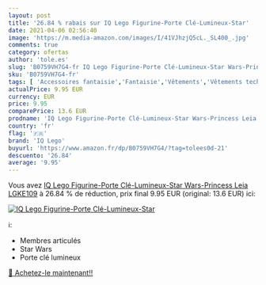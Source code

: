 ```yaml
---
layout: post
title: '26.84 % rabais sur IQ Lego Figurine-Porte Clé-Lumineux-Star'
date: 2021-04-06 02:56:40
image: 'https://m.media-amazon.com/images/I/41VJhzjQ5cL._SL400_.jpg'
comments: true
category: ofertas
author: 'tole.es'
slug: 'B0759VH7G4-fr IQ Lego Figurine-Porte Clé-Lumineux-Star Wars-Princess...'
sku: 'B0759VH7G4-fr'
tags: [ 'Accessoires fantaisie','Fantaisie','Vêtements','Vêtements techniques et spéciaux','iq lego', ]
actualPrice: 9.95 EUR
currency: EUR
price: 9.95
comparePrice: 13.6 EUR
prodname: 'IQ Lego Figurine-Porte Clé-Lumineux-Star Wars-Princess Leia  LGKE109'
country: 'fr'
flag: '🇫🇷'
brand: 'IQ Lego'
buyurl: 'https://www.amazon.fr/dp/B0759VH7G4/?tag=tolees0d-21'
descuento: '26.84'
average: '9.95'
---
```


Vous avez [IQ Lego Figurine-Porte Clé-Lumineux-Star Wars-Princess Leia  LGKE109](https://www.amazon.fr/dp/B0759VH7G4/?tag=tolees0d-21)  à  26.84 % de réduction, prix final  9.95 EUR (original: 13.6 EUR) ici:

[![IQ Lego Figurine-Porte Clé-Lumineux-Star](https://m.media-amazon.com/images/I/41VJhzjQ5cL._SL400_.jpg)](https://www.amazon.fr/dp/B0759VH7G4/?tag=tolees0d-21)

ℹ️:

- Membres articulés
- Star Wars
- Porte clé lumineux

[🛒 Achetez-le maintenant!!](https://www.amazon.fr/dp/B0759VH7G4/?tag=tolees0d-21)
